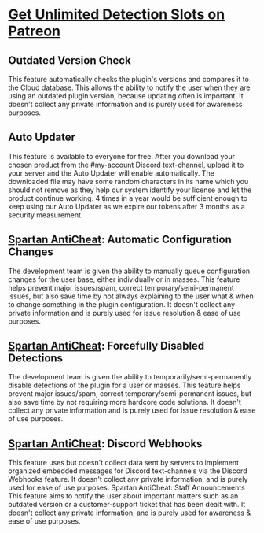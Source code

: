 # <a href="https://vagdedes.com/patreon">Get Unlimited Detection Slots on Patreon</a>

## Outdated Version Check
This feature automatically checks the plugin's versions and compares it to the Cloud database. This allows the ability to notify the user when they are using an outdated plugin version, because updating often is important. It doesn't collect any private information and is purely used for awareness purposes.

## Auto Updater
This feature is available to everyone for free. After you download your chosen product from the #my-account Discord text-channel, upload it to your server and the Auto Updater will enable automatically. The downloaded file may have some random characters in its name which you should not remove as they help our system identify your license and let the product continue working. 4 times in a year would be sufficient enough to keep using our Auto Updater as we expire our tokens after 3 months as a security measurement.

## <a href="https://github.com/Vagdedes/Spartan-AntiCheat">Spartan AntiCheat</a>: Automatic Configuration Changes
The development team is given the ability to manually queue configuration changes for the user base, either individually or in masses. This feature helps prevent major issues/spam, correct temporary/semi-permanent issues, but also save time by not always explaining to the user what & when to change something in the plugin configuration. It doesn't collect any private information and is purely used for issue resolution & ease of use purposes.

## <a href="https://github.com/Vagdedes/Spartan-AntiCheat">Spartan AntiCheat</a>: Forcefully Disabled Detections
The development team is given the ability to temporarily/semi-permanently disable detections of the plugin for a user or masses. This feature helps prevent major issues/spam, correct temporary/semi-permanent issues, but also save time by not requiring more hardcore code solutions. It doesn't collect any private information and is purely used for issue resolution & ease of use purposes.

## <a href="https://github.com/Vagdedes/Spartan-AntiCheat">Spartan AntiCheat</a>: Discord Webhooks
This feature uses but doesn't collect data sent by servers to implement organized embedded messages for Discord text-channels via the Discord Webhooks feature. It doesn't collect any private information, and is purely used for ease of use purposes.
Spartan AntiCheat: Staff Announcements
This feature aims to notify the user about important matters such as an outdated version or a customer-support ticket that has been dealt with. It doesn't collect any private information, and is purely used for awareness & ease of use purposes.
